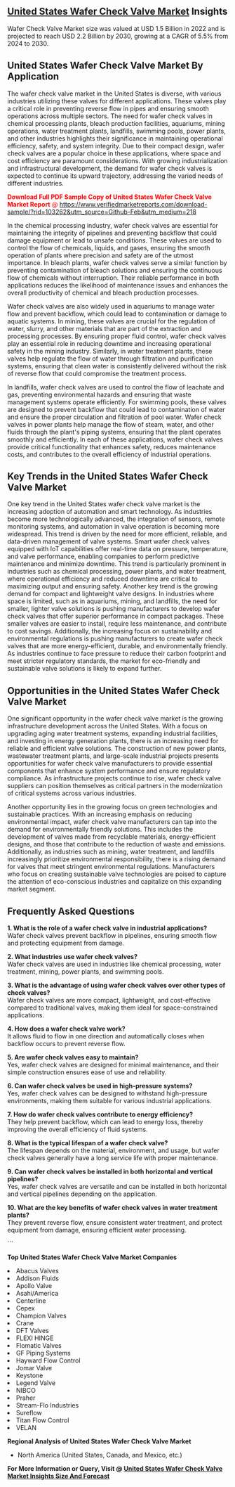 <h2><a href="https://www.verifiedmarketreports.com/download-sample/?rid=103262&amp;utm_source=Github-Feb&amp;utm_medium=218" target="_blank">United States Wafer Check Valve Market</a> Insights</h2><p>Wafer Check Valve Market size was valued at USD 1.5 Billion in 2022 and is projected to reach USD 2.2 Billion by 2030, growing at a CAGR of 5.5% from 2024 to 2030.</p><p> <h2>United States Wafer Check Valve Market By Application</h2> <p>The wafer check valve market in the United States is diverse, with various industries utilizing these valves for different applications. These valves play a critical role in preventing reverse flow in pipes and ensuring smooth operations across multiple sectors. The need for wafer check valves in chemical processing plants, bleach production facilities, aquariums, mining operations, water treatment plants, landfills, swimming pools, power plants, and other industries highlights their significance in maintaining operational efficiency, safety, and system integrity. Due to their compact design, wafer check valves are a popular choice in these applications, where space and cost efficiency are paramount considerations. With growing industrialization and infrastructural development, the demand for wafer check valves is expected to continue its upward trajectory, addressing the varied needs of different industries. <p><span class=""><span style="color: #ff0000;"><strong>Download Full PDF Sample Copy of United States Wafer Check Valve Market Report</strong> @ </span><a href="https://www.verifiedmarketreports.com/download-sample/?rid=103262&amp;utm_source=Github-Feb&amp;utm_medium=218" target="_blank">https://www.verifiedmarketreports.com/download-sample/?rid=103262&amp;utm_source=Github-Feb&amp;utm_medium=218</a></span></p></p> <p>In the chemical processing industry, wafer check valves are essential for maintaining the integrity of pipelines and preventing backflow that could damage equipment or lead to unsafe conditions. These valves are used to control the flow of chemicals, liquids, and gases, ensuring the smooth operation of plants where precision and safety are of the utmost importance. In bleach plants, wafer check valves serve a similar function by preventing contamination of bleach solutions and ensuring the continuous flow of chemicals without interruption. Their reliable performance in both applications reduces the likelihood of maintenance issues and enhances the overall productivity of chemical and bleach production processes.</p> <p>Wafer check valves are also widely used in aquariums to manage water flow and prevent backflow, which could lead to contamination or damage to aquatic systems. In mining, these valves are crucial for the regulation of water, slurry, and other materials that are part of the extraction and processing processes. By ensuring proper fluid control, wafer check valves play an essential role in reducing downtime and increasing operational safety in the mining industry. Similarly, in water treatment plants, these valves help regulate the flow of water through filtration and purification systems, ensuring that clean water is consistently delivered without the risk of reverse flow that could compromise the treatment process.</p> <p>In landfills, wafer check valves are used to control the flow of leachate and gas, preventing environmental hazards and ensuring that waste management systems operate efficiently. For swimming pools, these valves are designed to prevent backflow that could lead to contamination of water and ensure the proper circulation and filtration of pool water. Wafer check valves in power plants help manage the flow of steam, water, and other fluids through the plant's piping systems, ensuring that the plant operates smoothly and efficiently. In each of these applications, wafer check valves provide critical functionality that enhances safety, reduces maintenance costs, and contributes to the overall efficiency of industrial operations.</p> <h2>Key Trends in the United States Wafer Check Valve Market</h2> <p>One key trend in the United States wafer check valve market is the increasing adoption of automation and smart technology. As industries become more technologically advanced, the integration of sensors, remote monitoring systems, and automation in valve operation is becoming more widespread. This trend is driven by the need for more efficient, reliable, and data-driven management of valve systems. Smart wafer check valves equipped with IoT capabilities offer real-time data on pressure, temperature, and valve performance, enabling companies to perform predictive maintenance and minimize downtime. This trend is particularly prominent in industries such as chemical processing, power plants, and water treatment, where operational efficiency and reduced downtime are critical to maximizing output and ensuring safety. Another key trend is the growing demand for compact and lightweight valve designs. In industries where space is limited, such as in aquariums, mining, and landfills, the need for smaller, lighter valve solutions is pushing manufacturers to develop wafer check valves that offer superior performance in compact packages. These smaller valves are easier to install, require less maintenance, and contribute to cost savings. Additionally, the increasing focus on sustainability and environmental regulations is pushing manufacturers to create wafer check valves that are more energy-efficient, durable, and environmentally friendly. As industries continue to face pressure to reduce their carbon footprint and meet stricter regulatory standards, the market for eco-friendly and sustainable valve solutions is likely to expand further.</p> <h2>Opportunities in the United States Wafer Check Valve Market</h2> <p>One significant opportunity in the wafer check valve market is the growing infrastructure development across the United States. With a focus on upgrading aging water treatment systems, expanding industrial facilities, and investing in energy generation plants, there is an increasing need for reliable and efficient valve solutions. The construction of new power plants, wastewater treatment plants, and large-scale industrial projects presents opportunities for wafer check valve manufacturers to provide essential components that enhance system performance and ensure regulatory compliance. As infrastructure projects continue to rise, wafer check valve suppliers can position themselves as critical partners in the modernization of critical systems across various industries.</p> <p>Another opportunity lies in the growing focus on green technologies and sustainable practices. With an increasing emphasis on reducing environmental impact, wafer check valve manufacturers can tap into the demand for environmentally friendly solutions. This includes the development of valves made from recyclable materials, energy-efficient designs, and those that contribute to the reduction of waste and emissions. Additionally, as industries such as mining, water treatment, and landfills increasingly prioritize environmental responsibility, there is a rising demand for valves that meet stringent environmental regulations. Manufacturers who focus on creating sustainable valve technologies are poised to capture the attention of eco-conscious industries and capitalize on this expanding market segment.</p> <h2>Frequently Asked Questions</h2> <p><b>1. What is the role of a wafer check valve in industrial applications?</b><br>Wafer check valves prevent backflow in pipelines, ensuring smooth flow and protecting equipment from damage.</p> <p><b>2. What industries use wafer check valves?</b><br>Wafer check valves are used in industries like chemical processing, water treatment, mining, power plants, and swimming pools.</p> <p><b>3. What is the advantage of using wafer check valves over other types of check valves?</b><br>Wafer check valves are more compact, lightweight, and cost-effective compared to traditional valves, making them ideal for space-constrained applications.</p> <p><b>4. How does a wafer check valve work?</b><br>It allows fluid to flow in one direction and automatically closes when backflow occurs to prevent reverse flow.</p> <p><b>5. Are wafer check valves easy to maintain?</b><br>Yes, wafer check valves are designed for minimal maintenance, and their simple construction ensures ease of use and reliability.</p> <p><b>6. Can wafer check valves be used in high-pressure systems?</b><br>Yes, wafer check valves can be designed to withstand high-pressure environments, making them suitable for various industrial applications.</p> <p><b>7. How do wafer check valves contribute to energy efficiency?</b><br>They help prevent backflow, which can lead to energy loss, thereby improving the overall efficiency of fluid systems.</p> <p><b>8. What is the typical lifespan of a wafer check valve?</b><br>The lifespan depends on the material, environment, and usage, but wafer check valves generally have a long service life with proper maintenance.</p> <p><b>9. Can wafer check valves be installed in both horizontal and vertical pipelines?</b><br>Yes, wafer check valves are versatile and can be installed in both horizontal and vertical pipelines depending on the application.</p> <p><b>10. What are the key benefits of wafer check valves in water treatment plants?</b><br>They prevent reverse flow, ensure consistent water treatment, and protect equipment from damage, ensuring efficient water processing.</p> ```</p><p><strong>Top United States Wafer Check Valve Market Companies</strong></p><div data-test-id=""><p><li>Abacus Valves</li><li> Addison Fluids</li><li> Apollo Valve</li><li> Asahi/America</li><li> Centerline</li><li> Cepex</li><li> Champion Valves</li><li> Crane</li><li> DFT Valves</li><li> FLEXI HINGE</li><li> Flomatic Valves</li><li> GF Piping Systems</li><li> Hayward Flow Control</li><li> Jomar Valve</li><li> Keystone</li><li> Legend Valve</li><li> NIBCO</li><li> Praher</li><li> Stream-Flo Industries</li><li> Sureflow</li><li> Titan Flow Control</li><li> VELAN</li></p><div><strong>Regional Analysis of&nbsp;United States Wafer Check Valve Market</strong></div><ul><li dir="ltr"><p dir="ltr">North America&nbsp;(United States, Canada, and Mexico, etc.)</p></li></ul><p><strong>For More Information or Query, Visit @&nbsp;</strong><strong><a href="https://www.verifiedmarketreports.com/product/global-wafer-check-valve-market-growth-2019-2024/?utm_source=Github-Feb&amp;utm_medium=218" target="_blank">United States Wafer Check Valve Market Insights Size And Forecast</a></strong></p></div>
